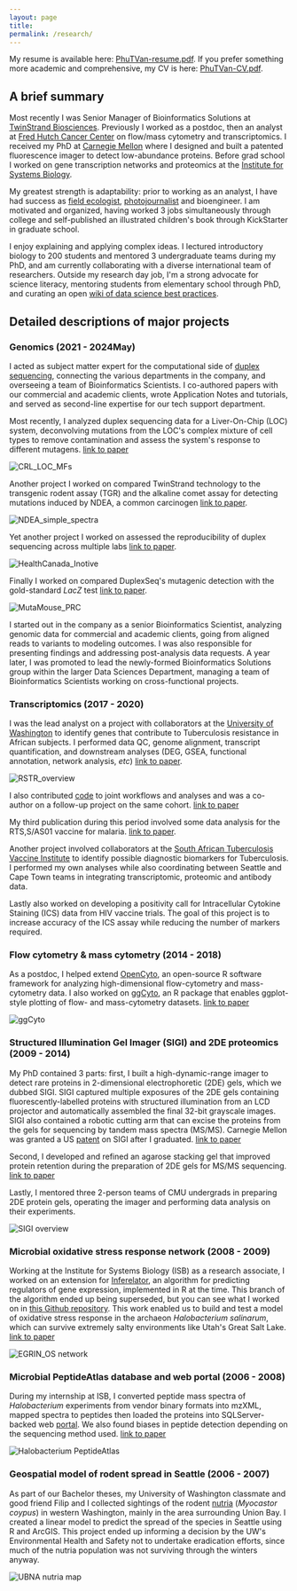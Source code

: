 ```yaml
---
layout: page
title: 
permalink: /research/
---
```


My resume is available here: [PhuTVan-resume.pdf](PhuTVan-resume.pdf). If you prefer something more academic and comprehensive, my CV is here: [PhuTVan-CV.pdf](PhuTVan-CV.pdf).

## A brief summary

Most recently I was Senior Manager of Bioinformatics Solutions at [TwinStrand Biosciences](https://twinstrandbio.com/). Previously I worked as a postdoc, then an analyst at [Fred Hutch Cancer Center](https://www.fredhutch.org/en/research/divisions/vaccine-infectious-disease-division.html) on flow/mass cytometry and transcriptomics. I received my PhD at [Carnegie Mellon](https://cmu.edu/bio) where I designed and built a patented fluorescence imager to detect low-abundance proteins. Before grad school I worked on gene transcription networks and proteomics at the [Institute for Systems Biology](https://baliga.systemsbiology.net/).

My greatest strength is adaptability: prior to working as an analyst, I have had success as [field ecologist](https://www.fs.usda.gov/colville), [photojournalist](https://makingtheprince.blogspot.com/2013/11/meet-author.html) and bioengineer. I am motivated and organized, having worked 3 jobs simultaneously through college and self-published an illustrated children's book through KickStarter in graduate school.

I enjoy explaining and applying complex ideas. I lectured introductory biology to 200 students and mentored 3 undergraduate teams during my PhD, and am currently collaborating with a diverse international team of researchers. Outside my research day job, I'm a strong advocate for science literacy, mentoring students from elementary school through PhD, and curating an open [wiki of data science best practices](https://sciwiki.fredhutch.org).

## Detailed descriptions of major projects

### Genomics (2021 - 2024May)

I acted as subject matter expert for the computational side of [duplex sequencing](https://twinstrandbio.com/technology/), connecting the various departments in the company, and overseeing a team of Bioinformatics Scientists. I co-authored papers with our commercial and academic clients, wrote Application Notes and tutorials, and served as second-line expertise for our tech support department.

Most recently, I analyzed duplex sequencing data for a Liver-On-Chip (LOC) system, deconvolving mutations from the LOC's complex mixture of cell types to remove contamination and assess the system's response to different mutagens. [link to paper](https://www.sciencedirect.com/science/article/abs/pii/S138357182400038X)

![CRL_LOC_MFs](/images/CRL_LOC_MF.jpg "CRL_LOC_MF.jpg")

Another project I worked on compared TwinStrand technology to the transgenic rodent assay (TGR) and the alkaline comet assay for detecting mutations induced by NDEA, a common carcinogen [link to paper](https://www.sciencedirect.com/science/article/pii/S1383571823001031).

![NDEA_simple_spectra](/images/NDEA_simple_spectra.jpg "NDEA_simple_spectra.jpg")

Yet another project I worked on assessed the reproducibility of duplex sequencing across multiple labs [link to paper](https://www.sciencedirect.com/science/article/abs/pii/S1383571823000670).

![HealthCanada_Inotive](/images/HealthCanada_Inotive_trinucleotide.jpg "HealthCanada_Inotive_trinucleotide.jpg")

Finally I worked on compared DuplexSeq's mutagenic detection with the gold-standard *LacZ* test [link to paper](https://pubmed.ncbi.nlm.nih.gov/37341741/).

![MutaMouse_PRC](/images/MutaMouse_PRC_MF.jpg "MutaMouse_PRC_MF.jpg")

I started out in the company as a senior Bioinformatics Scientist, analyzing genomic data for commercial and academic clients, going from aligned reads to variants to modeling outcomes. I was also responsible for presenting findings and addressing post-analysis data requests. A year later, I was promoted to lead the newly-formed Bioinformatics Solutions group within the larger Data Sciences Department, managing a team of Bioinformatics Scientists working on cross-functional projects.

### Transcriptomics (2017 - 2020)

I was the lead analyst on a project with collaborators at the [University of Washington](https://cerid.uw.edu/lab/hawn-lab) to identify genes that contribute to Tuberculosis resistance in African subjects. I performed data QC, genome alignment, transcript quantification, and downstream analyses (DEG, GSEA, functional annotation, network analysis, *etc*) [link to paper](https://www.jci.org/articles/view/140073).

![RSTR_overview](/images/RSTR_overview.jpg "RSTR_overview.jpg")

I also contributed [code](https://github.com/ptvan/r-snippets) to joint workflows and analyses and was a co-author on a follow-up project on the same cohort. [link to paper](https://journals.asm.org/doi/full/10.1128/msphere.00159-22)

My third publication during this period involved some data analysis for the RTS,S/AS01 vaccine for malaria. [link to paper](https://elifesciences.org/articles/70393).

Another project involved collaborators at the [South African Tuberculosis Vaccine Institute](http://www.satvi.uct.ac.za/) to identify possible diagnostic biomarkers for Tuberculosis. I performed my own analyses while also coordinating between Seattle and Cape Town teams in integrating transcriptomic, proteomic and antibody data.

Lastly also worked on developing a positivity call for Intracellular Cytokine Staining (ICS) data from HIV vaccine trials. The goal of this project is to increase accuracy of the ICS assay while reducing the number of markers required.

### Flow cytometry & mass cytometry (2014 - 2018)

As a postdoc, I helped extend [OpenCyto](http://opencyto.org), an open-source R software framework for analyzing high-dimensional flow-cytometry and mass-cytometry data. I also worked on [ggCyto](https://www.bioconductor.org/packages/release/bioc/html/ggcyto.html), an R package that enables ggplot-style plotting of flow- and mass-cytometry datasets. [link to paper](https://www.ncbi.nlm.nih.gov/pmc/articles/PMC6223365/)

![ggCyto](/images/ggcyto-example.jpg "ggcyto-example.jpg")

### Structured Illumination Gel Imager (SIGI) and 2DE proteomics (2009 - 2014)

My PhD contained 3 parts: first, I built a high-dynamic-range imager to detect rare proteins in 2-dimensional electrophoretic (2DE) gels, which we dubbed SIGI. SIGI captured multiple exposures of the 2DE gels containing fluorescently-labelled proteins with structured illumination from an LCD projector and automatically assembled the final 32-bit grayscale images. SIGI also contained a robotic cutting arm that can excise the proteins from the gels for sequencing by tandem mass spectra (MS/MS).  Carnegie Mellon was granted a US [patent](https://patents.google.com/patent/US10362237B2/) on SIGI after I graduated. [link to paper](https://www.ncbi.nlm.nih.gov/pubmed/24935033)

Second, I developed and refined an agarose stacking gel that improved protein retention during the preparation of 2DE gels for MS/MS sequencing. [link to paper](https://www.ncbi.nlm.nih.gov/pubmed/25042010)

Lastly, I mentored three 2-person teams of CMU undergrads in preparing 2DE protein gels, operating the imager and performing data analysis on their experiments.

![SIGI overview](/images/SIGI-operation.jpg "SIGI-operation.jpg")

### Microbial oxidative stress response network (2008 - 2009)

Working at the Institute for Systems Biology (ISB) as a research associate, I worked on an extension for [Inferelator](https://www.ncbi.nlm.nih.gov/pubmed/16686963), an algorithm for predicting regulators of gene expression, implemented in R at the time. This branch of the algorithm ended up being superseded, but you can see what I worked on in [this Github repository](https://github.com/ptvan/inferelator-ancient). This work enabled us to build and test a model of oxidative stress response in the archaeon *Halobacterium salinarum*, which can survive extremely salty environments like Utah's Great Salt Lake. [link to paper](https://www.ncbi.nlm.nih.gov/pmc/articles/PMC1987344/)

![EGRIN_OS network](/images/EGRIN_OS-network.jpg "EGRIN_OS-network.jpg")

### Microbial PeptideAtlas database and web portal (2006 - 2008)

During my internship at ISB, I converted peptide mass spectra of *Halobacterium* experiments from vendor binary formats into mzXML, mapped spectra to peptides then loaded the proteins into SQLServer-backed web [portal](https://peptideatlas.org). We also found biases in peptide detection depending on the sequencing method used. [link to paper](https://www.ncbi.nlm.nih.gov/pmc/articles/PMC2643335/)

![Halobacterium PeptideAtlas](/images/halopeptideatlas-peptidecount.jpg "halopeptideatlas-peptidecount.jpg")

### Geospatial model of rodent spread in Seattle (2006 - 2007)

As part of our Bachelor theses, my University of Washington classmate and good friend Filip and I collected sightings of the rodent [nutria](https://en.wikipedia.org/wiki/Coypu) (*Myocastor coypus*) in western Washington, mainly in the area surrounding Union Bay. I created a linear model to predict the spread of the species in Seattle using R and ArcGIS. This project ended up informing a decision by the UW's Environmental Health and Safety not to undertake eradication efforts, since much of the nutria population was not surviving through the winters anyway.

![UBNA nutria map](/images/UBNA-model.jpg "UBNA-model.jpg")

